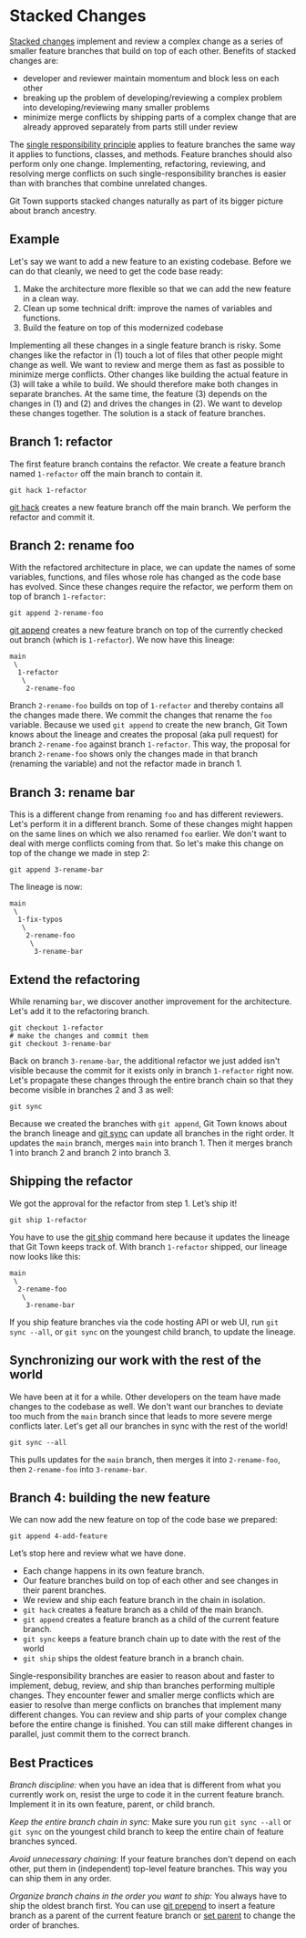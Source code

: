 # Stacked Changes

[Stacked changes](https://newsletter.pragmaticengineer.com/p/stacked-diffs)
implement and review a complex change as a series of smaller feature branches
that build on top of each other. Benefits of stacked changes are:

- developer and reviewer maintain momentum and block less on each other
- breaking up the problem of developing/reviewing a complex problem into
  developing/reviewing many smaller problems
- minimize merge conflicts by shipping parts of a complex change that are
  already approved separately from parts still under review

The
[single responsibility principle](https://en.wikipedia.org/wiki/Single-responsibility_principle)
applies to feature branches the same way it applies to functions, classes, and
methods. Feature branches should also perform only one change. Implementing,
refactoring, reviewing, and resolving merge conflicts on such
single-responsibility branches is easier than with branches that combine
unrelated changes.

Git Town supports stacked changes naturally as part of its bigger picture about
branch ancestry.

## Example

Let's say we want to add a new feature to an existing codebase. Before we can do
that cleanly, we need to get the code base ready:

1. Make the architecture more flexible so that we can add the new feature in a
   clean way.
2. Clean up some technical drift: improve the names of variables and functions.
3. Build the feature on top of this modernized codebase

Implementing all these changes in a single feature branch is risky. Some changes
like the refactor in (1) touch a lot of files that other people might change as
well. We want to review and merge them as fast as possible to minimize merge
conflicts. Other changes like building the actual feature in (3) will take a
while to build. We should therefore make both changes in separate branches. At
the same time, the feature (3) depends on the changes in (1) and (2) and drives
the changes in (2). We want to develop these changes together. The solution is a
stack of feature branches.

## Branch 1: refactor

The first feature branch contains the refactor. We create a feature branch named
`1-refactor` off the main branch to contain it.

```
git hack 1-refactor
```

[git hack](commands/hack.md) creates a new feature branch off the main branch.
We perform the refactor and commit it.

## Branch 2: rename foo

With the refactored architecture in place, we can update the names of some
variables, functions, and files whose role has changed as the code base has
evolved. Since these changes require the refactor, we perform them on top of
branch `1-refactor`:

```
git append 2-rename-foo
```

[git append](commands/append.md) creates a new feature branch on top of the
currently checked out branch (which is `1-refactor`). We now have this lineage:

```
main
 \
  1-refactor
   \
    2-rename-foo
```

Branch `2-rename-foo` builds on top of `1-refactor` and thereby contains all the
changes made there. We commit the changes that rename the `foo` variable.
Because we used `git append` to create the new branch, Git Town knows about the
lineage and creates the proposal (aka pull request) for branch `2-rename-foo`
against branch `1-refactor`. This way, the proposal for branch `2-rename-foo`
shows only the changes made in that branch (renaming the variable) and not the
refactor made in branch 1.

## Branch 3: rename bar

This is a different change from renaming `foo` and has different reviewers.
Let's perform it in a different branch. Some of these changes might happen on
the same lines on which we also renamed `foo` earlier. We don't want to deal
with merge conflicts coming from that. So let's make this change on top of the
change we made in step 2:

```
git append 3-rename-bar
```

The lineage is now:

```
main
 \
  1-fix-typos
   \
    2-rename-foo
     \
      3-rename-bar
```

## Extend the refactoring

While renaming `bar`, we discover another improvement for the architecture.
Let's add it to the refactoring branch.

```
git checkout 1-refactor
# make the changes and commit them
git checkout 3-rename-bar
```

Back on branch `3-rename-bar`, the additional refactor we just added isn't
visible because the commit for it exists only in branch `1-refactor` right now.
Let's propagate these changes through the entire branch chain so that they
become visible in branches 2 and 3 as well:

```
git sync
```

Because we created the branches with `git append`, Git Town knows about the
branch lineage and [git sync](commands/sync.md) can update all branches in the
right order. It updates the `main` branch, merges `main` into branch 1. Then it
merges branch 1 into branch 2 and branch 2 into branch 3.

## Shipping the refactor

We got the approval for the refactor from step 1. Let’s ship it!

```
git ship 1-refactor
```

You have to use the [git ship](commands/ship.md) command here because it updates
the lineage that Git Town keeps track of. With branch `1-refactor` shipped, our
lineage now looks like this:

```
main
 \
  2-rename-foo
   \
    3-rename-bar
```

If you ship feature branches via the code hosting API or web UI, run
`git sync --all`, or `git sync` on the youngest child branch, to update the
lineage.

## Synchronizing our work with the rest of the world

We have been at it for a while. Other developers on the team have made changes
to the codebase as well. We don't want our branches to deviate too much from the
`main` branch since that leads to more severe merge conflicts later. Let's get
all our branches in sync with the rest of the world!

```
git sync --all
```

This pulls updates for the `main` branch, then merges it into `2-rename-foo`,
then `2-rename-foo` into `3-rename-bar`.

## Branch 4: building the new feature

We can now add the new feature on top of the code base we prepared:

```
git append 4-add-feature
```

Let’s stop here and review what we have done.

- Each change happens in its own feature branch.
- Our feature branches build on top of each other and see changes in their
  parent branches.
- We review and ship each feature branch in the chain in isolation.
- `git hack` creates a feature branch as a child of the main branch.
- `git append` creates a feature branch as a child of the current feature
  branch.
- `git sync` keeps a feature branch chain up to date with the rest of the world
- `git ship` ships the oldest feature branch in a branch chain.

Single-responsibility branches are easier to reason about and faster to
implement, debug, review, and ship than branches performing multiple changes.
They encounter fewer and smaller merge conflicts which are easier to resolve
than merge conflicts on branches that implement many different changes. You can
review and ship parts of your complex change before the entire change is
finished. You can still make different changes in parallel, just commit them to
the correct branch.

## Best Practices

_Branch discipline:_ when you have an idea that is different from what you
currently work on, resist the urge to code it in the current feature branch.
Implement it in its own feature, parent, or child branch.

_Keep the entire branch chain in sync:_ Make sure you run `git sync --all` or
`git sync` on the youngest child branch to keep the entire chain of feature
branches synced.

_Avoid unnecessary chaining:_ If your feature branches don't depend on each
other, put them in (independent) top-level feature branches. This way you can
ship them in any order.

_Organize branch chains in the order you want to ship:_ You always have to ship
the oldest branch first. You can use [git prepend](commands/prepend.md) to
insert a feature branch as a parent of the current feature branch or
[set parent](commands/set-parent.md) to change the order of branches.
